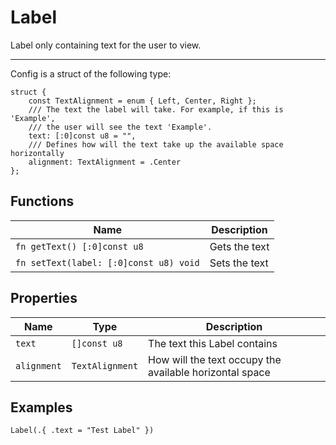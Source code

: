 # Label
Label only containing text for the user to view.

---

Config is a struct of the following type:
```zig
struct {
    const TextAlignment = enum { Left, Center, Right };
    /// The text the label will take. For example, if this is 'Example',
    /// the user will see the text 'Example'.
    text: [:0]const u8 = "",
    /// Defines how will the text take up the available space horizontally
    alignment: TextAlignment = .Center
};
```

## Functions
Name | Description
---- | -----------
`fn getText() [:0]const u8` | Gets the text
`fn setText(label: [:0]const u8) void` | Sets the text

## Properties
Name | Type | Description
---- | ----- | -----------
`text` | `[]const u8` | The text this Label contains
`alignment` | `TextAlignment` | How will the text occupy the available horizontal space

## Examples
```zig
Label(.{ .text = "Test Label" })
```

